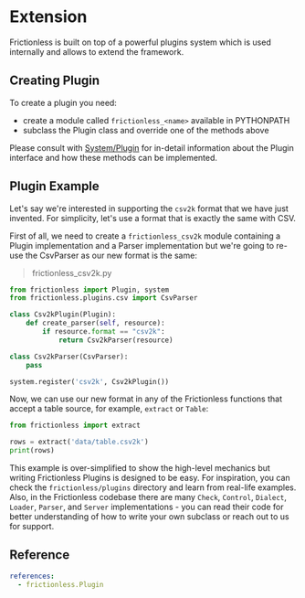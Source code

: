 # Extension

Frictionless is built on top of a powerful plugins system which is used internally and allows to extend the framework.

## Creating Plugin

To create a plugin you need:
- create a module called `frictionless_<name>` available in PYTHONPATH
- subclass the Plugin class and override one of the methods above

Please consult with [System/Plugin](system.html) for in-detail information about the Plugin interface and how these methods can be implemented.

## Plugin Example

Let's say we're interested in supporting the `csv2k` format that we have just invented. For simplicity, let's use a format that is exactly the same with CSV.

First of all, we need to create a `frictionless_csv2k` module containing a Plugin implementation and a Parser implementation but we're going to re-use the CsvParser as our new format is the same:

> frictionless_csv2k.py

```python tabs=Python
from frictionless import Plugin, system
from frictionless.plugins.csv import CsvParser

class Csv2kPlugin(Plugin):
    def create_parser(self, resource):
        if resource.format == "csv2k":
            return Csv2kParser(resource)

class Csv2kParser(CsvParser):
    pass

system.register('csv2k', Csv2kPlugin())
```

Now, we can use our new format in any of the Frictionless functions that accept a table source, for example, `extract` or `Table`:

```python tabs=Python
from frictionless import extract

rows = extract('data/table.csv2k')
print(rows)
```

This example is over-simplified to show the high-level mechanics but writing Frictionless Plugins is designed to be easy. For inspiration, you can check the `frictionless/plugins` directory and learn from real-life examples. Also, in the Frictionless codebase there are many `Check`, `Control`, `Dialect`, `Loader`, `Parser`, and `Server` implementations - you can read their code for better understanding of how to write your own subclass or reach out to us for support.

## Reference

```yaml reference
references:
  - frictionless.Plugin
```
